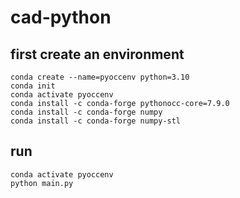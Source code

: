 # cad-python

## first create an environment
```
conda create --name=pyoccenv python=3.10
conda init
conda activate pyoccenv
conda install -c conda-forge pythonocc-core=7.9.0
conda install -c conda-forge numpy
conda install -c conda-forge numpy-stl
```

## run
```
conda activate pyoccenv
python main.py
```

